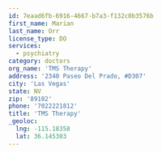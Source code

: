 ```yaml
---
id: 7eaad6fb-6916-4667-b7a3-f132c0b3576b
first_name: Marian
last_name: Orr
license_type: DO
services:
  - psychiatry
category: doctors
org_name: 'TMS Therapy'
address: '2340 Paseo Del Prado, #D307'
city: 'Las Vegas'
state: NV
zip: '89102'
phone: '7022221812'
title: 'TMS Therapy'
_geoloc:
  lng: -115.18358
  lat: 36.145303
---
```

